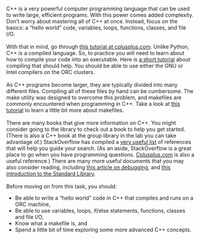 C++ is a very powerful computer programming language that can be used to write large, efficient  programs. With this power comes added complexity. Don’t worry about mastering all of C++ at once. Instead, focus on the basics: a “hello world” code, variables, loops, functions, classes, and file I/O.  
\
With that in mind, go through [this tutorial at cplusplus.com](http://www.cplusplus.com/doc/tutorial/). Unlike Python, C++ is a compiled language. So, to practice you will need to learn about how to compile your code into an executable. Here is [a short tutorial](https://labex.io/tutorials/cpp-how-to-compile-c-code-with-standard-flags-466970) about compiling that should help. You should be able to use either the GNU or Intel compilers on the ORC clusters.  
\
As C++ programs become larger, they are typically divided into many different files. Compiling all of these files by hand can be cumbersome. The make utility was designed to overcome this problem, and makefiles are commonly encountered when programming in C++. Take a look at [this tutorial](http://www.cs.colby.edu/maxwell/courses/tutorials/maketutor/) to learn a little bit more about makefiles.  
\
There are many books that give more information on C++. You might consider going to the library to check out a book to help you get started.(There is also a C++ book at the group library in the lab you can take advantage of.) StackOverflow has compiled a [very useful list](https://stackoverflow.com/questions/388242/the-definitive-c-book-guide-and-list) of references that will help you guide your search. (As an aside, StackOverflow is a great place to go when you have programming questions. [Cplusplus.com](http://www.cplusplus.com/) is also a useful reference.) There are many more useful documents that you may also consider reading, including [this article on debugging](https://codezup.com/c-debugging-techniques/), and [this introduction to the Standard Library](https://learn.microsoft.com/en-us/cpp/standard-library/cpp-standard-library-reference?view=msvc-170).  
\
Before moving on from this task, you should:  
* Be able to write a “hello world” code in C++ that compiles and runs on a ORC machine,
* Be able to use variables, loops, if/else statements, functions, classes and file I/O,
* Know what a makefile is, and
* Spend a little bit of time exploring some more advanced C++ concepts.   
